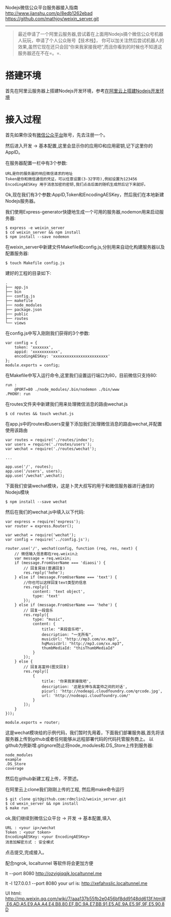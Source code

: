 Nodejs微信公众平台服务器接入指南
http://www.jianshu.com/p/8edb1262ebad
https://github.com/mathjoy/weixin_server.git


---


> 最近申请了一个阿里云服务器,尝试着在上面用Nodejs搞个微信公众号机器人玩玩，申请了个人公众账号【技术栈】，
你可以加关注然后尝试机器人的效果,虽然它现在还只会回“你来我家接我吧”,而且你看到的时候也不知道这服务器还在不在=。=.

<!-- more -->


# 搭建环境 
首先在阿里云服务器上搭建Nodejs开发环境，参考[在阿里云上搭建Nodejs开发环境](http://mclspace.com/2015/12/09/aliyun-build-nodejs-environment/)

# 接入过程
首先如果你没有[微信公众平台](https://mp.weixin.qq.com)账号，先去注册一个。

然后进入开发 -> 基本配置,这里会显示你的应用ID和应用密钥,记下这里你的AppID。

在服务器配置一栏中有3个参数:
```
URL是你的服务器的响应微信请求的地址
Token是你和微信通信的凭证，可以任意设置(3-32字符),例如设置为123456
EncodingAESKey 用于消息加密的密钥,我们点击后面的随机生成然后记下来就好。
```

Ok,现在我们有3个参数:AppID,Token和EncodingAESKey，然后我们在本地新建Nodejs服务器。

我们使用Express-generator快捷地生成一个可用的服务器,nodemon用来启动服务器:
```
$ express -e weixin_server
$ cd weixin_server && npm install
$ npm install --save nodemon
```
在weixin_server中新建文件Makefile和config.js,分别用来自动化构建服务器以及配置服务器:
```
$ touch Makefile config.js
```

建好的工程的目录如下:
```
.
├── app.js
├── bin
├── config.js
├── makefile
├── node_modules
├── package.json
├── public
├── routes
└── views
```

在config.js中写入刚刚我们获得的3个参数:
```
var config = {
    token: 'xxxxxxx',
    appid: 'xxxxxxxxxxx',
    encodingAESKey: 'xxxxxxxxxxxxxxxxxxxxxxxx'
};
module.exports = config;
```

在Makefile中写入运行命令,这里我们设置运行端口为80，目前微信只支持80:
```
run :
	@PORT=80 ./node_modules/.bin/nodemon ./bin/www
.PHONY: run
```

在routes文件夹中新建我们用来处理微信消息的路由wechat.js
```
$ cd routes && touch wechat.js
```

在app.js中的routes和users变量下添加我们处理微信消息的路由wechat,并配置使用该路由
```
var routes = require('./routes/index');
var users = require('./routes/users');
var wechat = require('./routes/wechat');

...

app.use('/', routes);
app.use('/users', users);
app.use('/wechat',wechat);
```

下面我们安装wechat模块，这是卜灵大叔写的用于和微信服务器进行通信的Nodejs模块
```
$ npm install --save wechat 
```

然后在我们的wechat.js中填入以下代码:
```
var express = require('express');
var router = express.Router();

var wechat = require('wechat');
var config = require('../config.js');

router.use('/', wechat(config, function (req, res, next) {
    // 微信输入信息都在req.weixin上
    var message = req.weixin;
    if (message.FromUserName === 'diaosi') {
        // 回复屌丝(普通回复)
        res.reply('hehe');
    } else if (message.FromUserName === 'text') {
        //你也可以这样回复text类型的信息
        res.reply({
            content: 'text object',
            type: 'text'
        });
    } else if (message.FromUserName === 'hehe') {
        // 回复一段音乐
        res.reply({
            type: "music",
            content: {
                title: "来段音乐吧",
                description: "一无所有",
                musicUrl: "http://mp3.com/xx.mp3",
                hqMusicUrl: "http://mp3.com/xx.mp3",
                thumbMediaId: "thisThumbMediaId"
            }
        });
    } else {
        // 回复高富帅(图文回复)
        res.reply([
            {
                title: '你来我家接我吧',
                description: '这是女神与高富帅之间的对话',
                picurl: 'http://nodeapi.cloudfoundry.com/qrcode.jpg',
                url: 'http://nodeapi.cloudfoundry.com/'
            }
        ]);
    }
}));

module.exports = router;
```
这是wechat模块给的示例代码，我们暂时先用着，下面我们部署服务器,首先将该服务器上传到github或者任何能够从远程部署代码的代码托管服务商上。
以github为例新增.gitignore防止将node_modules和.DS_Store上传到服务器:
```
node_modules
example
.DS_Store
coverage
```
然后在github新建工程上传，不赘述。

在阿里云上clone我们刚刚上传的工程, 然后用make命令运行
```
$ git clone git@github.com:rdmclin2/weixin_server.git
$ cd wexin_server && npm install
$ make run
```

ok,我们继续到微信公众平台 -> 开发 -> 基本配置,填入
```
URL : <your ip>/wechat
Token : <your token>
EncodingAESKey: <your EncodingAESKey>
消息加解密方式 : 安全模式
```
点击提交,完成接入。



配合ngrok, localtunnel
等软件将会更加方便

lt --port 8080
http://ozvigiqqjk.localtunnel.me

lt -l 127.0.0.1 --port 8080
your url is: http://xefahxslic.localtunnel.me


UI html:
http://mp.weixin.qq.com/wiki/7/aaa137b55fb2e0456bf8dd9148dd613f.html#.E6.AD.A5.E9.AA.A4.E4.B8.80.EF.BC.9A.E7.BB.91.E5.AE.9A.E5.9F.9F.E5.90.8D
